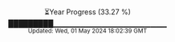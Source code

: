 <p align="center">
⏳Year Progress (33.27 %)<br>
█████████▁▁▁▁▁▁▁▁▁▁▁▁▁▁▁▁▁▁▁▁▁ <br>
<sub>Updated: Wed, 01 May 2024 18:02:39 GMT</sub>
</p>

